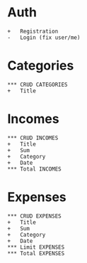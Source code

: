 # Auth

    +   Registration
    -   Login (fix user/me)

# Categories

    *** CRUD CATEGORIES
    +   Title

# Incomes

    *** CRUD INCOMES
    +   Title
    +   Sum
    +   Category
    +   Date
    *** Total INCOMES

# Expenses

    *** CRUD EXPENSES
    +   Title
    +   Sum
    +   Category
    +   Date
    *** Limit EXPENSES
    *** Total EXPENSES
